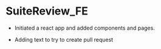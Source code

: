 # SuiteReview_FE


- Initiated a react app and added components and pages.

- Adding text to try to create pull request